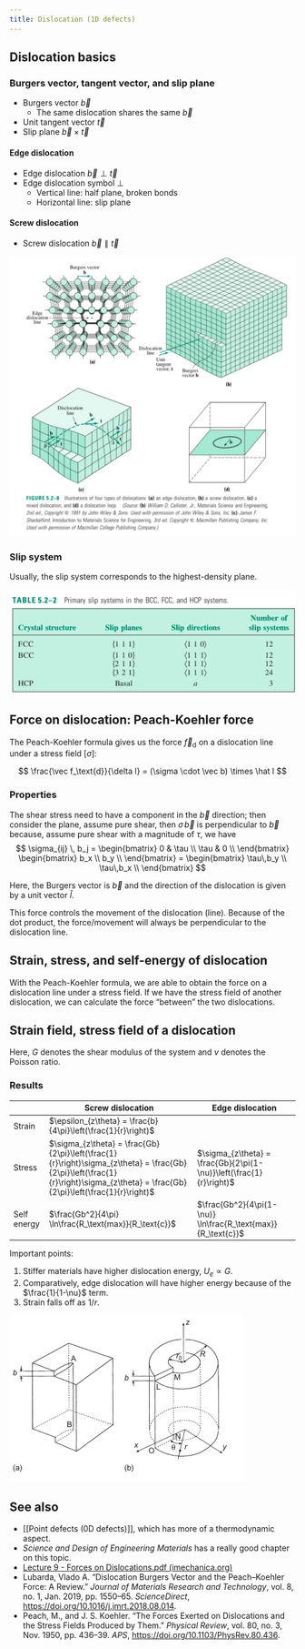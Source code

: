 ```yaml
---
title: Dislocation (1D defects)
---
```


## Dislocation basics

### Burgers vector, tangent vector, and slip plane

- Burgers vector $\vec b$
  - The same dislocation shares the same $\vec b$
- Unit tangent vector $\vec t$
- Slip plane $\vec b \times \vec t$

#### Edge dislocation

- Edge dislocation $\vec b \perp \vec t$
- Edge dislocation symbol $\perp$
  - Vertical line: half plane, broken bonds
  - Horizontal line: slip plane

#### Screw dislocation

- Screw dislocation $\vec b \parallel \vec t$


![Different types of dislocation. via *Science and Design of Engineering Materials* (p.157)](p1.png)

### Slip system

Usually, the slip system corresponds to the highest-density plane.

![Slip planes for different crystal systems. via *Science and Design of Engineering Materials* (p.162)](p2.png)

## Force on dislocation: Peach-Koehler force

The Peach-Koehler formula gives us the force  $\vec f_\text{d}$ on a dislocation line under a stress field $[\sigma]$:

$$
\frac{\vec f_\text{d}}{\delta l} = (\sigma \cdot \vec b) \times \hat l
$$

### Properties

The shear stress need to have a component in the $\vec b$ direction; then consider the plane, assume pure shear, then $\sigma \, \vec b$ is perpendicular to $\vec b$ because, assume pure shear with a magnitude of $\tau$, we have
$$
\sigma_{ij} \, b_j =  \begin{bmatrix}
0 & \tau \\
\tau & 0 \\
\end{bmatrix} \begin{bmatrix}
b_x \\
b_y \\
\end{bmatrix} = \begin{bmatrix}
\tau\,b_y \\
\tau\,b_x \\
\end{bmatrix}
$$

Here, the Burgers vector is $\vec b$ and the direction of the dislocation is given by a unit vector $\hat l$.

This force controls the movement of the dislocation (line). Because of the dot product, the force/movement will always be perpendicular to the dislocation line.

## Strain, stress, and self-energy of dislocation

With the Peach-Koehler formula, we are able to obtain the force on a dislocation line under a stress field. If we have the stress field of another dislocation, we can calculate the force “between” the two dislocations.

## Strain field, stress field of a dislocation

Here, $G$ denotes the shear modulus of the system and $\nu$ denotes the Poisson ratio.

###  Results

|             | Screw dislocation                                            | Edge dislocation                                             |
| ----------- | ------------------------------------------------------------ | ------------------------------------------------------------ |
| Strain      | $\epsilon_{z\theta} = \frac{b}{4\pi}\left(\frac{1}{r}\right)$ |                                                              |
| Stress      | $\sigma_{z\theta} = \frac{Gb}{2\pi}\left(\frac{1}{r}\right)\sigma_{z\theta} = \frac{Gb}{2\pi}\left(\frac{1}{r}\right)\sigma_{z\theta} = \frac{Gb}{2\pi}\left(\frac{1}{r}\right)$ | $\sigma_{z\theta} = \frac{Gb}{2\pi(1-\nu)}\left(\frac{1}{r}\right)$ |
| Self energy | $\frac{Gb^2}{4\pi} \ln\frac{R_\text{max}}{R_\text{c}}$       | $\frac{Gb^2}{4\pi(1-\nu)} \ln\frac{R_\text{max}}{R_\text{c}}$ |

Important points:

1. Stiffer materials have higher dislocation energy, $U_e \propto G$.
2. Comparatively, edge dislocation will have higher energy because of the $\frac{1}{1-\nu}$ term.
3. Strain falls off as $1/r$.

![Elastic energy of a screw dislocation (via Bailey)](p3.jpeg)

## See also

- [[Point defects (0D defects)]], which has more of a thermodynamic aspect.
- *Science and Design of Engineering Materials* has a really good chapter on this topic.
- [Lecture 9 - Forces on Dislocations.pdf (imechanica.org)](https://imechanica.org/files/Lecture%209-%20Forces%20on%20Dislocations.pdf)
- Lubarda, Vlado A. “Dislocation Burgers Vector and the Peach–Koehler Force: A Review.” *Journal of Materials Research and Technology*, vol. 8, no. 1, Jan. 2019, pp. 1550–65. *ScienceDirect*, https://doi.org/10.1016/j.jmrt.2018.08.014.
- Peach, M., and J. S. Koehler. “The Forces Exerted on Dislocations and the Stress Fields Produced by Them.” *Physical Review*, vol. 80, no. 3, Nov. 1950, pp. 436–39. *APS*, https://doi.org/10.1103/PhysRev.80.436.
